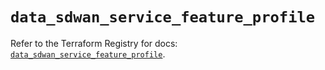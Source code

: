 # `data_sdwan_service_feature_profile`

Refer to the Terraform Registry for docs: [`data_sdwan_service_feature_profile`](https://registry.terraform.io/providers/ciscodevnet/sdwan/0.8.0/docs/data-sources/service_feature_profile).
